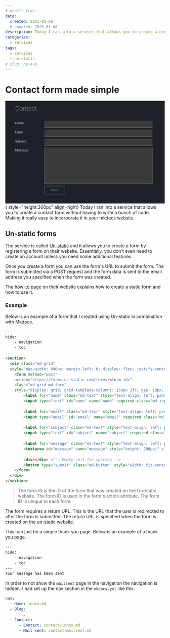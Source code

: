 ```yaml
---
# draft: true
date:
  created: 2025-01-06
  # updated: 2025-01-06
description: Today I ran into a service that allows you to create a contact form without having to write a bunch of code. Making it really easy to incorporate it in your mkdocs website.
categories:
  - Services
tags:
  - services
  - un-static
# slug: ny-eve
---
```


# Contact form made simple

![form](images/unstatic_form.png){ style="height:300px" align=right}
Today I ran into a service that allows you to create a contact form without having to write a bunch of code. Making it really easy to incorporate it in your mkdocs website.

<!-- more -->

## Un-static forms

The service is called [Un-static](https://un-static.com) and it allows you to create a form by registering a form on their website. Essentially, you don't even need to create an account unless you need some additional features.

Once you create a form you can use the form's URL to submit the form. The form is submitted via a POST request and the form data is sent to the email address you specified when  the form was created.

The [how-to page](https://un-static.com/how-to/) on their website explains how to create a static form and how to use it.

### Example

Below is an example of a form that I created using Un-static in combination with Mkdocs.

```html title="docs/contact/index.md" linenums="1" hl_lines="10"
---
hide:
    - navigation
    - toc
---
<section>
  <div class="md-grid"
  style="max-width: 840px; margin-left: 0; display: flex; justify-content: left;">
    <form method="post"
    action="https://forms.un-static.com/forms/<form-id>"
    class="md-grid md-form"
    style="display: grid; grid-template-columns: 150px 2fr; gap: 10px; width: 100%;">
        <label for="name" class="md-text" style="text-align: left; padding-right: 10px;">Name</label>
        <input type="text" id="name" name="name" required class="md-input">

        <label for="email" class="md-text" style="text-align: left; padding-right: 10px;">Email</label>
        <input type="email" id="email" name="email" required class="md-input">

        <label for="subject" class="md-text" style="text-align: left; padding-right: 10px;">Subject</label>
        <input type="text" id="subject" name="subject" required class="md-input">

        <label for="message" class="md-text" style="text-align: left; padding-right: 10px;">Message</label>
        <textarea id="message" name="message" style="height: 200px;" class="md-input"></textarea>

        <div></div> <!-- Empty cell for spacing -->
        <button type="submit" class="md-button" style="width: fit-content; justify-self: start;">Send</button>
    </form>
  </div>
</section>
```

> The form ID is the ID of the form that was created on the Un-static website. The form ID is used in the form's action attribute. The form ID is unique to each form.


The form requires a return URL. This is the URL that the user is redirected to after the form is submitted. The return URL is specified when the form is created on the un-static website.


This can just be a simple thank you page. Below is an example of a thank you page.

```html title="docs/contact/mailsent.md"
---
hide:
    - navigation
    - toc
---
Your message has been sent
```

In order to not show the `mailsent` page in the navigation the navigation is hidden. I had set up the nav section in the `mkdocs.yml` like this:

```yaml title="mkdocs.yml"
nav:
  - Home: index.md
  - Blog:
      ...
  - Contact:
      - Contact: contact/index.md
      - Mail sent: contact/mailsent.md
```